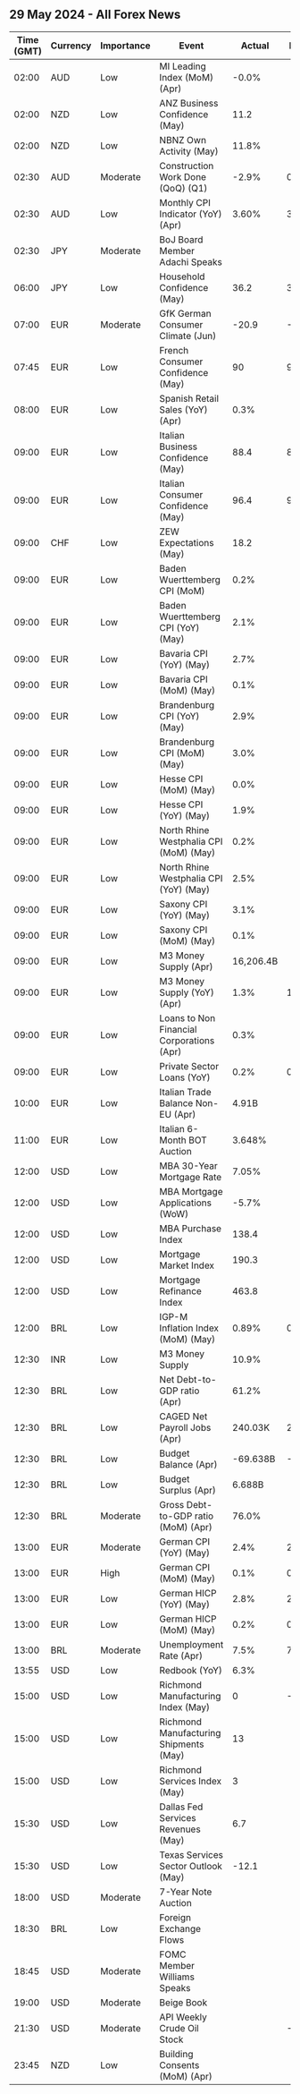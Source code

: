 ## 29 May 2024 - All Forex News

| Time (GMT) | Currency | Importance | Event | Actual | Forecast | Previous |
|------|----------|------------|-------|--------|----------|----------|
| 02:00 | AUD | Low | MI Leading Index (MoM) (Apr) | -0.0% |  | -0.1% |
| 02:00 | NZD | Low | ANZ Business Confidence (May) | 11.2 |  | 14.9 |
| 02:00 | NZD | Low | NBNZ Own Activity (May) | 11.8% |  | 14.3% |
| 02:30 | AUD | Moderate | Construction Work Done (QoQ) (Q1) | -2.9% | 0.6% | 1.8% |
| 02:30 | AUD | Low | Monthly CPI Indicator (YoY) (Apr) | 3.60% | 3.40% | 3.50% |
| 02:30 | JPY | Moderate | BoJ Board Member Adachi Speaks |  |  |  |
| 06:00 | JPY | Low | Household Confidence (May) | 36.2 | 39.1 | 38.3 |
| 07:00 | EUR | Moderate | GfK German Consumer Climate (Jun) | -20.9 | -22.5 | -24.0 |
| 07:45 | EUR | Low | French Consumer Confidence (May) | 90 | 91 | 90 |
| 08:00 | EUR | Low | Spanish Retail Sales (YoY) (Apr) | 0.3% |  | 0.9% |
| 09:00 | EUR | Low | Italian Business Confidence (May) | 88.4 | 88.1 | 87.7 |
| 09:00 | EUR | Low | Italian Consumer Confidence (May) | 96.4 | 96.0 | 95.2 |
| 09:00 | CHF | Low | ZEW Expectations (May) | 18.2 |  | 17.6 |
| 09:00 | EUR | Low | Baden Wuerttemberg CPI (MoM) | 0.2% |  | 0.3% |
| 09:00 | EUR | Low | Baden Wuerttemberg CPI (YoY) (May) | 2.1% |  | 2.1% |
| 09:00 | EUR | Low | Bavaria CPI (YoY) (May) | 2.7% |  | 2.5% |
| 09:00 | EUR | Low | Bavaria CPI (MoM) (May) | 0.1% |  | 0.6% |
| 09:00 | EUR | Low | Brandenburg CPI (YoY) (May) | 2.9% |  | 3.0% |
| 09:00 | EUR | Low | Brandenburg CPI (MoM) (May) | 3.0% |  | 0.6% |
| 09:00 | EUR | Low | Hesse CPI (MoM) (May) | 0.0% |  | 0.6% |
| 09:00 | EUR | Low | Hesse CPI (YoY) (May) | 1.9% |  | 1.9% |
| 09:00 | EUR | Low | North Rhine Westphalia CPI (MoM) (May) | 0.2% |  | 0.3% |
| 09:00 | EUR | Low | North Rhine Westphalia CPI (YoY) (May) | 2.5% |  | 2.3% |
| 09:00 | EUR | Low | Saxony CPI (YoY) (May) | 3.1% |  | 2.7% |
| 09:00 | EUR | Low | Saxony CPI (MoM) (May) | 0.1% |  | 0.6% |
| 09:00 | EUR | Low | M3 Money Supply (Apr) | 16,206.4B |  | 16,190.4B |
| 09:00 | EUR | Low | M3 Money Supply (YoY) (Apr) | 1.3% | 1.3% | 0.9% |
| 09:00 | EUR | Low | Loans to Non Financial Corporations (Apr) | 0.3% |  | 0.4% |
| 09:00 | EUR | Low | Private Sector Loans (YoY) | 0.2% | 0.4% | 0.2% |
| 10:00 | EUR | Low | Italian Trade Balance Non-EU (Apr) | 4.91B |  | 5.77B |
| 11:00 | EUR | Low | Italian 6-Month BOT Auction | 3.648% |  | 3.737% |
| 12:00 | USD | Low | MBA 30-Year Mortgage Rate | 7.05% |  | 7.01% |
| 12:00 | USD | Low | MBA Mortgage Applications (WoW) | -5.7% |  | 1.9% |
| 12:00 | USD | Low | MBA Purchase Index | 138.4 |  | 140.0 |
| 12:00 | USD | Low | Mortgage Market Index | 190.3 |  | 201.9 |
| 12:00 | USD | Low | Mortgage Refinance Index | 463.8 |  | 536.9 |
| 12:00 | BRL | Low | IGP-M Inflation Index (MoM) (May) | 0.89% | 0.84% | 0.31% |
| 12:30 | INR | Low | M3 Money Supply | 10.9% |  | 11.1% |
| 12:30 | BRL | Low | Net Debt-to-GDP ratio (Apr) | 61.2% |  | 61.1% |
| 12:30 | BRL | Low | CAGED Net Payroll Jobs (Apr) | 240.03K | 216.95K | 244.32K |
| 12:30 | BRL | Low | Budget Balance (Apr) | -69.638B | -47.100B | -62.981B |
| 12:30 | BRL | Low | Budget Surplus (Apr) | 6.688B |  | 1.177B |
| 12:30 | BRL | Moderate | Gross Debt-to-GDP ratio (MoM) (Apr) | 76.0% |  | 75.7% |
| 13:00 | EUR | Moderate | German CPI (YoY) (May) | 2.4% | 2.4% | 2.2% |
| 13:00 | EUR | High | German CPI (MoM) (May) | 0.1% | 0.2% | 0.5% |
| 13:00 | EUR | Low | German HICP (YoY) (May) | 2.8% | 2.7% | 2.4% |
| 13:00 | EUR | Low | German HICP (MoM) (May) | 0.2% | 0.2% | 0.6% |
| 13:00 | BRL | Moderate | Unemployment Rate (Apr) | 7.5% | 7.7% | 7.9% |
| 13:55 | USD | Low | Redbook (YoY) | 6.3% |  | 5.5% |
| 15:00 | USD | Low | Richmond Manufacturing Index (May) | 0 | -6 | -7 |
| 15:00 | USD | Low | Richmond Manufacturing Shipments (May) | 13 |  | -10 |
| 15:00 | USD | Low | Richmond Services Index (May) | 3 |  | -13 |
| 15:30 | USD | Low | Dallas Fed Services Revenues (May) | 6.7 |  | 0.3 |
| 15:30 | USD | Low | Texas Services Sector Outlook (May) | -12.1 |  | -10.6 |
| 18:00 | USD | Moderate | 7-Year Note Auction |  |  | 4.716% |
| 18:30 | BRL | Low | Foreign Exchange Flows |  |  | -0.745B |
| 18:45 | USD | Moderate | FOMC Member Williams Speaks |  |  |  |
| 19:00 | USD | Moderate | Beige Book |  |  |  |
| 21:30 | USD | Moderate | API Weekly Crude Oil Stock |  | -1.900M | 2.480M |
| 23:45 | NZD | Low | Building Consents (MoM) (Apr) |  |  | -0.2% |
